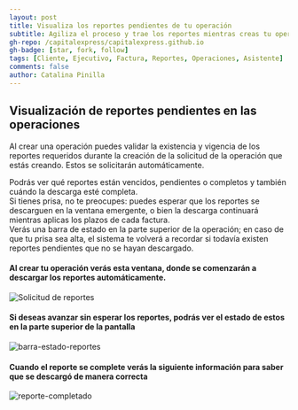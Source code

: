 ```yaml
---
layout: post
title: Visualiza los reportes pendientes de tu operación
subtitle: Agiliza el proceso y trae los reportes mientras creas tu operación
gh-repo: /capitalexpress/capitalexpress.github.io
gh-badge: [star, fork, follow]
tags: [Cliente, Ejecutivo, Factura, Reportes, Operaciones, Asistente]
comments: false
author: Catalina Pinilla
---
```


## Visualización de reportes pendientes en las operaciones

Al crear una operación puedes validar la existencia y vigencia de los reportes requeridos durante la creación de la solicitud de la operación que estás creando. Estos se solicitarán automáticamente.

Podrás ver qué reportes están vencidos, pendientes o completos y también cuándo la descarga esté completa.  
Si tienes prisa, no te preocupes: puedes esperar que los reportes se descarguen en la ventana emergente, o bien la descarga continuará mientras aplicas los plazos de cada factura.  
Verás una barra de estado en la parte superior de la operación; en caso de que tu prisa sea alta, el sistema te volverá a recordar si todavía existen reportes pendientes que no se hayan descargado.

#### Al crear tu operación verás esta ventana, donde se comenzarán a descargar los reportes automáticamente.

![Solicitud de reportes](https://cdn.capitalexpress.cl/img/solicitud-reportes-06-2025.jpg)

#### Si deseas avanzar sin esperar los reportes, podrás ver el estado de estos en la parte superior de la pantalla

![barra-estado-reportes](https://cdn.capitalexpress.cl/img/barra-estado-reportes.jpg)

#### Cuando el reporte se complete verás la siguiente información para saber que se descargó de manera correcta

![reporte-completado](https://cdn.capitalexpress.cl/img/reporte-completado-03-06-2025.jpg)
